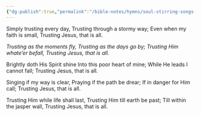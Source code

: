 ```yaml
---
{"dg-publish":true,"permalink":"/bible-notes/hymns/soul-stirring-songs-and-hymns/trusting-jesus/","title":"Trusting Jesus"}
---
```



Simply trusting every day,
Trusting through a stormy way;
Even when my faith is small,
Trusting Jesus, that is all.

*Trusting as the moments fly,
Trusting as the days go by;
Trusting Him whate’er befall,
Trusting Jesus, that is all.*

Brightly doth His Spirit shine
Into this poor heart of mine;
While He leads I cannot fall;
Trusting Jesus, that is all.

Singing if my way is clear,
Praying if the path be drear;
If in danger for Him call;
Trusting Jesus, that is all.

Trusting Him while life shall last,
Trusting Him till earth be past;
Till within the jasper wall,
Trusting Jesus, that is all.
